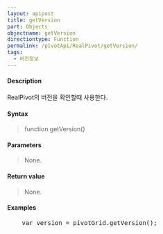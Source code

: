 ```yaml
---
layout: apipost
title: getVersion
part: Objects
objectname: getVersion
directiontype: Function
permalink: /pivotApi/RealPivot/getVersion/
tags:
  - 버전정보
---
```



#### Description

 RealPivot의 버전을 확인할때 사용한다.     

#### Syntax

> function getVersion()  

#### Parameters

> None.

#### Return value

> None.  

#### Examples 

<pre class="prettyprint">
    var version = pivotGrid.getVersion();
</pre>

